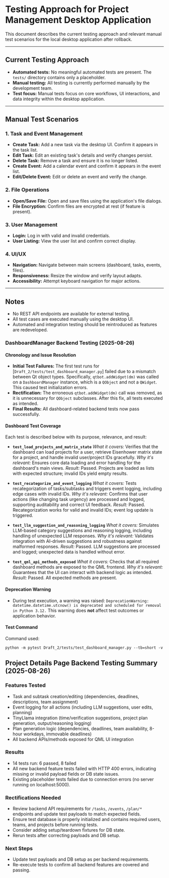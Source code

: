 # Testing Approach for Project Management Desktop Application

This document describes the current testing approach and relevant manual test scenarios for the local desktop application after rollback.

---

## Current Testing Approach

- **Automated tests:** No meaningful automated tests are present. The `tests/` directory contains only a placeholder.
- **Manual testing:** All testing is currently performed manually by the development team.
- **Test focus:** Manual tests focus on core workflows, UI interactions, and data integrity within the desktop application.

---

## Manual Test Scenarios

### 1. Task and Event Management

- **Create Task:** Add a new task via the desktop UI. Confirm it appears in the task list.
- **Edit Task:** Edit an existing task's details and verify changes persist.
- **Delete Task:** Remove a task and ensure it is no longer listed.
- **Create Event:** Add a calendar event and confirm it appears in the event list.
- **Edit/Delete Event:** Edit or delete an event and verify the change.

### 2. File Operations

- **Open/Save File:** Open and save files using the application's file dialogs.
- **File Encryption:** Confirm files are encrypted at rest (if feature is present).

### 3. User Management

- **Login:** Log in with valid and invalid credentials.
- **User Listing:** View the user list and confirm correct display.

### 4. UI/UX

- **Navigation:** Navigate between main screens (dashboard, tasks, events, files).
- **Responsiveness:** Resize the window and verify layout adapts.
- **Accessibility:** Attempt keyboard navigation for major actions.

---

## Notes

- No REST API endpoints are available for external testing.
- All test cases are executed manually using the desktop UI.
- Automated and integration testing should be reintroduced as features are redeveloped.

### DashboardManager Backend Testing (2025-08-26)

#### Chronology and Issue Resolution

- **Initial Test Failures:**
  The first test runs for [`Draft_2/tests/test_dashboard_manager.py`] failed due to a mismatch between Qt object types. Specifically, `qtbot.addWidget(dm)` was called on a `DashboardManager` instance, which is a `QObject` and not a `QWidget`. This caused test initialization errors.
- **Rectification:**
  The erroneous `qtbot.addWidget(dm)` call was removed, as it is unnecessary for `QObject` subclasses. After this fix, all tests executed as intended.
- **Final Results:**
  All dashboard-related backend tests now pass successfully.

#### Dashboard Test Coverage

Each test is described below with its purpose, relevance, and result:

- **`test_load_projects_and_matrix_state`**
  *What it covers:*
  Verifies that the dashboard can load projects for a user, retrieve Eisenhower matrix state for a project, and handle invalid user/project IDs gracefully.
  *Why it's relevant:*
  Ensures core data loading and error handling for the dashboard's main views.
  *Result:*
  Passed. Projects are loaded as lists with expected structure; invalid IDs yield empty results.

- **`test_recategorize_and_event_logging`**
  *What it covers:*
  Tests recategorization of tasks/subtasks and triggers event logging, including edge cases with invalid IDs.
  *Why it's relevant:*
  Confirms that user actions (like changing task urgency) are processed and logged, supporting auditability and correct UI feedback.
  *Result:*
  Passed. Recategorization works for valid and invalid IDs; event log update is triggered.

- **`test_llm_suggestion_and_reasoning_logging`**
  *What it covers:*
  Simulates LLM-based category suggestions and reasoning logging, including handling of unexpected LLM responses.
  *Why it's relevant:*
  Validates integration with AI-driven suggestions and robustness against malformed responses.
  *Result:*
  Passed. LLM suggestions are processed and logged; unexpected data is handled without error.

- **`test_qml_api_methods_exposed`**
  *What it covers:*
  Checks that all required dashboard methods are exposed to the QML frontend.
  *Why it's relevant:*
  Guarantees that the UI can interact with backend logic as intended.
  *Result:*
  Passed. All expected methods are present.

#### Deprecation Warning

- During test execution, a warning was raised:
  `DeprecationWarning: datetime.datetime.utcnow() is deprecated and scheduled for removal in Python 3.12.`
  This warning does **not** affect test outcomes or application behavior.

#### Test Command

Command used:
```
python -m pytest Draft_2/tests/test_dashboard_manager.py --tb=short -v
```

## Project Details Page Backend Testing Summary (2025-08-26)

### Features Tested
- Task and subtask creation/editing (dependencies, deadlines, descriptions, team assignment)
- Event logging for all actions (including LLM suggestions, user edits, planning)
- TinyLlama integration (time/verification suggestions, project plan generation, output/reasoning logging)
- Plan generation logic (dependencies, deadlines, team availability, 8-hour workdays, immovable deadlines)
- All backend APIs/methods exposed for QML UI integration

### Results
- 14 tests run: 6 passed, 8 failed
- All new backend feature tests failed with HTTP 400 errors, indicating missing or invalid payload fields or DB state issues.
- Existing placeholder tests failed due to connection errors (no server running on localhost:5000).

### Rectifications Needed
- Review backend API requirements for `/tasks`, `/events`, `/plan/*` endpoints and update test payloads to match expected fields.
- Ensure test database is properly initialized and contains required users, teams, and projects before running tests.
- Consider adding setup/teardown fixtures for DB state.
- Rerun tests after correcting payloads and DB setup.

### Next Steps
- Update test payloads and DB setup as per backend requirements.
- Re-execute tests to confirm all backend features are covered and passing.
